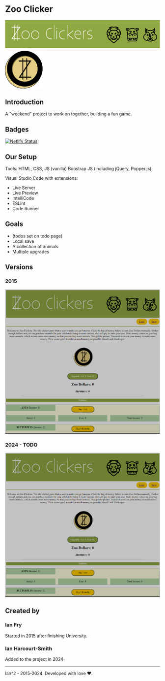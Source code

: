 # Zoo Clicker
![Banner](https://github.com/FryGuy93/zoo-clicker/blob/main/images/zooclickersbanner.jpg)
![Coin](https://github.com/FryGuy93/zoo-clicker/blob/main/images/zoodollarcoin_clicked.png)

## Introduction
A "weekend" project to work on together, building a fun game.

## Badges
[![Netlify Status](https://api.netlify.com/api/v1/badges/678254ec-d4bc-4590-bc21-79343ff074a3/deploy-status)](https://app.netlify.com/sites/effervescent-dasik-c0b980/deploys)

## Our Setup
Tools: HTML, CSS, JS (vanilla)
Boostrap JS (including jQuery, Popper.js)

Visual Studio Code with extensions:
- Live Server
- Live Preview
- IntelliCode
- ESLint
- Code Runner


## Goals
- (todos set on todo page)
- Local save
- A collection of animals
- Multiple upgrades


## Versions
### 2015
![version2015](https://github.com/FryGuy93/zoo-clicker/blob/main/images/version2015.png)

### 2024 - TODO
![version2015](https://github.com/FryGuy93/zoo-clicker/blob/main/images/version2015.png)

## Created by
### Ian Fry 
Started in 2015 after finishing University.
### Ian Harcourt-Smith 
Added to the project in 2024-

---
Ian^2 - 2015-2024. Developed with love ♥.